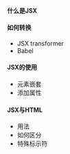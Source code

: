 #### 什么是JSX

#### 如何转换
 - JSX transformer
 - Babel
 
 
#### JSX的使用
 - 元素嵌套
 - 添加属性
 
#### JSX与HTML
 - 用法
 - 如何区分
 - 特殊标示符
 
